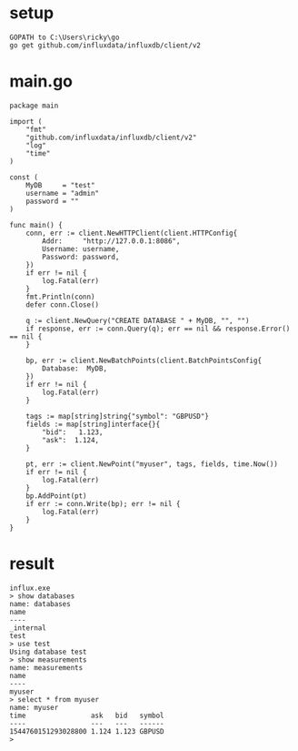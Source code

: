 setup
=====

    GOPATH to C:\Users\ricky\go
    go get github.com/influxdata/influxdb/client/v2


main.go
=======

    package main
     
    import (
        "fmt"
        "github.com/influxdata/influxdb/client/v2"
        "log"
        "time"
    )
     
    const (
        MyDB     = "test"
        username = "admin"
        password = ""
    )
     
    func main() {
        conn, err := client.NewHTTPClient(client.HTTPConfig{
            Addr:     "http://127.0.0.1:8086",
            Username: username,
            Password: password,
        })
        if err != nil {
            log.Fatal(err)
        }
        fmt.Println(conn)
        defer conn.Close()
        
        q := client.NewQuery("CREATE DATABASE " + MyDB, "", "")
        if response, err := conn.Query(q); err == nil && response.Error() == nil {
        }
     
        bp, err := client.NewBatchPoints(client.BatchPointsConfig{
            Database:  MyDB,
        })
        if err != nil {
            log.Fatal(err)
        }
     
        tags := map[string]string{"symbol": "GBPUSD"}
        fields := map[string]interface{}{
            "bid":   1.123,
            "ask":  1.124,
        }
     
        pt, err := client.NewPoint("myuser", tags, fields, time.Now())
        if err != nil {
            log.Fatal(err)
        }
        bp.AddPoint(pt)
        if err := conn.Write(bp); err != nil {
            log.Fatal(err)
        }
    }

result
======

    influx.exe
    > show databases
    name: databases
    name
    ----
    _internal
    test
    > use test
    Using database test
    > show measurements
    name: measurements
    name
    ----
    myuser
    > select * from myuser
    name: myuser
    time                ask   bid   symbol
    ----                ---   ---   ------
    1544760151293028800 1.124 1.123 GBPUSD
    >
